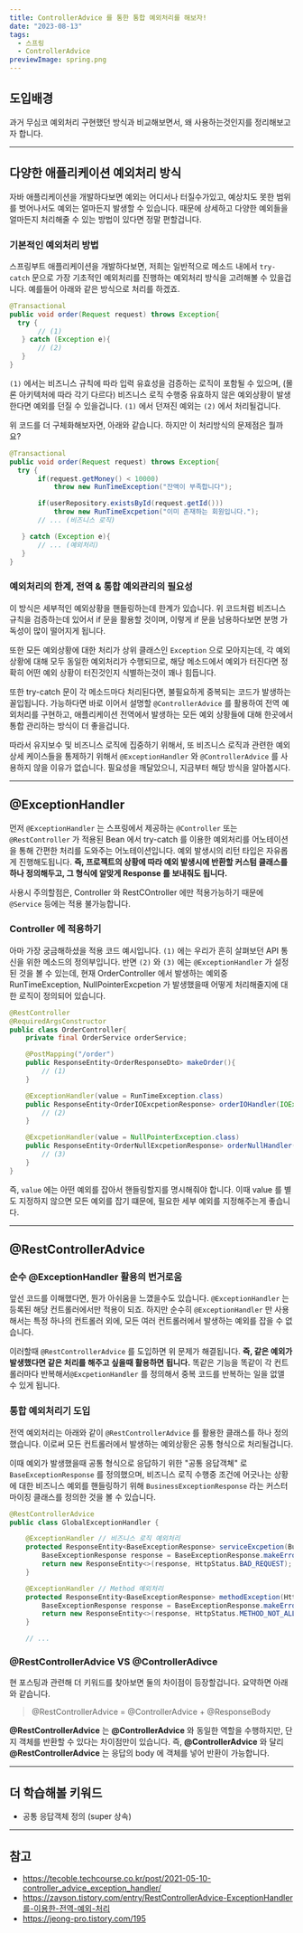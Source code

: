 ```yaml
---
title: ControllerAdvice 를 통한 통합 예외처리를 해보자!
date: "2023-08-13"
tags:
  - 스프링
  - ControllerAdvice
previewImage: spring.png
---
```


## 도입배경

과거 무심코 예외처리 구현했던 방식과 비교해보면서, 왜 사용하는것인지를 정리해보고자 합니다.

---

## 다양한 애플리케이션 예외처리 방식

자바 애플리케이션을 개발하다보면 예외는 어디서나 터질수가있고, 예상치도 못한 범위를 벗어나서도 예외는 얼마든지 발생할 수 있습니다. 때문에 상세하고 다양한 예외들을 얼마든지 처리해줄 수 있는 방법이 있다면 정말 편할겁니다.

### 기본적인 예외처리 방법

스프링부트 애플리케이션을 개발하다보면, 저희는 일반적으로 메소드 내에서 `try-catch` 문으로 가장 기초적인 예외처리를 진행하는 예외처리 방식을 고려해볼 수 있을겁니다. 예를들어 아래와 같은 방식으로 처리를 하겠죠.

```java
@Transactional
public void order(Request request) throws Exception{
  try {
       // (1)
   } catch (Exception e){
       // (2)
   }
}
```

`(1)` 에서는 비즈니스 규칙에 따라 입력 유효성을 검증하는 로직이 포함될 수 있으며, (몰론 아키텍처에 따라 각기 다르다) 비즈니스 로직 수행중 유효하지 않은 예외상황이 발생한다면 예외를 던질 수 있을겁니다. `(1)` 에서 던져진 예외는 `(2)` 에서 처리될겁니다.

위 코드를 더 구체화해보자면, 아래와 같습니다. 하지만 이 처리방식의 문제점은 뭘까요?

```java
@Transactional
public void order(Request request) throws Exception{
  try {
  	   if(request.getMoney() < 10000)
       	   throw new RunTimeException("잔액이 부족합니다");

       if(userRepository.existsById(request.getId()))
           throw new RunTimeExcpetion("이미 존재하는 회원입니다.");
       // ... (비즈니스 로직)

   } catch (Exception e){
       // ... (예외처리)
   }
}
```

### 예외처리의 한계, 전역 & 통합 예외관리의 필요성

이 방식은 세부적인 예외상황을 핸들링하는데 한계가 있습니다. 위 코드처럼 비즈니스 규칙을 검증하는데 있어서 if 문을 활용할 것이며, 이렇게 if 문을 남용하다보면 분명 가독성이 많이 떨어지게 됩니다.

또한 모든 예외상황에 대한 처리가 상위 클래스인 `Exception` 으로 모아지는데, 각 예외상황에 대해 모두 동일한 예외처리가 수행되므로, 해당 메소드에서 예외가 터진다면 정확히 어떤 예외 상황이 터진것인지 식별하는것이 꽤나 힘듭니다.

또한 try-catch 문이 각 메소드마다 처리된다면, 불필요하게 중복되는 코드가 발생하는 꼴입됩니다. 가능하다면 바로 이어서 설명할 `@ControllerAdvice` 를 활용하여 전역 예외처리를 구현하고, 애플리케이션 전역에서 발생하는 모든 예외 상황들에 대해 한곳에서 통합 관리하는 방식이 더 좋을겁니다.

따라서 유지보수 및 비즈니스 로직에 집중하기 위해서, 또 비즈니스 로직과 관련한 예외 상세 케이스들을 통제하기 위해서 `@ExceptionHandler` 와 `@ControllerAdvice` 를 사용하지 않을 이유가 없습니다. 필요성을 깨달았으니, 지금부터 해당 방식을 알아봅시다.

---

## @ExceptionHandler

먼저 `@ExceptionHandler` 는 스프링에서 제공하는 `@Controller` 또는 `@RestController` 가 적용된 Bean 에서 try-catch 를 이용한 예외처리를 어노테이션을 통해 간편한 처리를 도와주는 어노테이션입니다. 예외 발생시의 리턴 타입은 자유롭게 진행해도됩니다. **즉, 프로젝트의 상황에 따라 예외 발생시에 반환할 커스텀 클래스를 하나 정의해두고, 그 형식에 알맞게 Response 를 보내줘도 됩니다.**

사용시 주의할점은, Controller 와 RestCOntroller 에만 적용가능하기 때문에 `@Service` 등에는 적용 불가능합니다.

### Controller 에 적용하기

아마 가장 궁금해하셨을 적용 코드 예시입니다. `(1)` 에는 우리가 흔히 살펴보던 API 통신을 위한 메소드의 정의부입니다. 반면 `(2)` 와 `(3)` 에는 `@ExceptionHandler` 가 설정된 것을 볼 수 있는데, 현재 OrderController 에서 발생하는 예외중 RunTimeException, NullPointerExcpetion 가 발생했을때 어떻게 처리해줄지에 대한 로직이 정의되어 있습니다.

```java
@RestController
@RequiredArgsConstructor
public class OrderController{
	private final OrderService orderService;

    @PostMapping("/order")
    public ResponseEntity<OrderResponseDto> makeOrder(){
    	// (1)
    }

    @ExceptionHandler(value = RunTimeException.class)
    public ResponseEntity<OrderIOExcpetionResponse> orderIOHandler(IOException ex){
    	// (2)
    }

	@ExcpetionHandler(value = NullPointerException.class)
    public ResponseEntity<OrderNullExcpetionResponse> orderNullHandler(){
        // (3)
    }
}
```

즉, `value` 에는 아떤 예외를 잡아서 핸들링할지를 명시해줘야 합니다. 이때 value 를 별도 지정하지 않으면 모든 예외를 잡기 떄문에, 필요한 세부 예외를 지정해주는게 좋습니다.

---

## @RestControllerAdvice

### 순수 @ExceptionHandler 활용의 번거로움

앞선 코드를 이해했다면, 뭔가 아쉬움을 느꼈을수도 있습니다. `@ExceptionHandler` 는 등록된 해당 컨트롤러에서만 적용이 되죠. 하지만 순수히 `@ExceptionHandler` 만 사용해서는 특정 하나의 컨트롤러 외에, 모든 여러 컨트롤러에서 발생하는 예외를 잡을 수 없습니다.

이러할때 `@RestControllerAdvice` 를 도입하면 위 문제가 해결됩니다. **즉, 같은 예외가 발생했다면 같은 처리를 해주고 싶을때 활용하면 됩니다.** 똑같은 기능을 똑같이 각 컨트롤러마다 반복해서`@ExcpetionHandler` 를 정의해서 중복 코드를 반복하는 일을 없앨 수 있게 됩니다.

### 통합 예외처리기 도입

전역 예외처리는 아래와 같이 `@RestControllerAdvice` 를 활용한 클래스를 하나 정의했습니다. 이로써 모든 컨트롤러에서 발생하는 예외상황은 공통 형식으로 처리될겁니다.

이때 예외가 발생했을때 공통 형식으로 응답하기 위한 "공통 응답객쳬" 로 `BaseExceptionResponse` 를 정의했으며, 비즈니스 로직 수행중 조건에 어긋나는 상황에 대한 비즈니스 예외를 핸들링하기 위해 `BusinessExceptionResponse` 라는 커스터마이징 클래스를 정의한 것을 볼 수 있습니다.

```java
@RestControllerAdvice
public class GlobalExceptionHandler {

    @ExceptionHandler // 비즈니스 로직 예외처리
    protected ResponseEntity<BaseExceptionResponse> serviceExcpetion(BusinessExceptionResponse serviceExceptionResponse) {
        BaseExceptionResponse response = BaseExceptionResponse.makeErrorResponse(ErrorBaseResponseCode.BUSINESS_EXCEPTION);
        return new ResponseEntity<>(response, HttpStatus.BAD_REQUEST);
    }

    @ExceptionHandler // Method 예외처리
    protected ResponseEntity<BaseExceptionResponse> methodException(HttpRequestMethodNotSupportedException e) {
        BaseExceptionResponse response = BaseExceptionResponse.makeErrorResponse(ErrorBaseResponseCode.METHOD_NOT_ALLOWED);
        return new ResponseEntity<>(response, HttpStatus.METHOD_NOT_ALLOWED);
    }

    // ...
```

### @RestControllerAdvice VS @ControllerAdivce

현 포스팅과 관련해 더 키워드를 찾아보면 둘의 차이점이 등장할겁니다. 요약하면 아래와 같습니다.

> @RestControllerAdvice = @ControllerAdvice + @ResponseBody

**@RestControllerAdvice** 는 **@ControllerAdvice** 와 동일한 역할을 수행하지만, 단지 객체를 반환할 수 있다는 차이점만이 있습니다. 즉, **@ControllerAdvice** 와 달리 **@RestControllerAdvice** 는 응답의 body 에 객체를 넣어 반환이 가능합니다.

---

## 더 학습해볼 키워드

- 공통 응답객체 정의 (super 상속)

---

## 참고

- https://tecoble.techcourse.co.kr/post/2021-05-10-controller_advice_exception_handler/
- https://zayson.tistory.com/entry/RestControllerAdvice-ExceptionHandler를-이용한-전역-예외-처리
- https://jeong-pro.tistory.com/195
